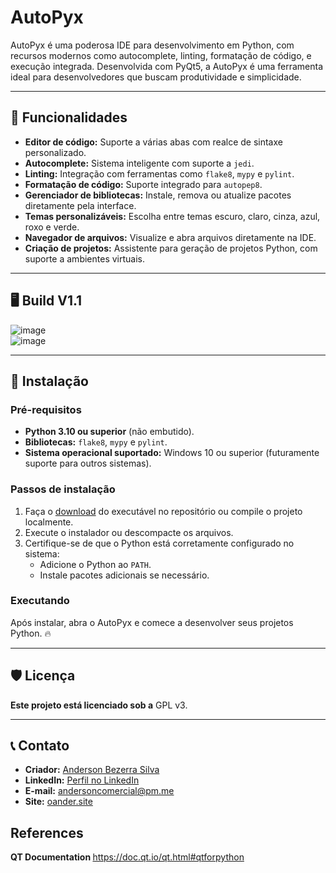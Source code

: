 <h1> AutoPyx </h1>

<p> AutoPyx é uma poderosa IDE para desenvolvimento em Python, com recursos modernos como autocomplete, linting, formatação de código, e execução integrada. Desenvolvida com PyQt5, a AutoPyx é uma ferramenta ideal para desenvolvedores que buscam produtividade e simplicidade. </p>

---

## 🎯 **Funcionalidades**
- **Editor de código:** Suporte a várias abas com realce de sintaxe personalizado.
- **Autocomplete:** Sistema inteligente com suporte a `jedi`.
- **Linting:** Integração com ferramentas como `flake8`, `mypy` e `pylint`.
- **Formatação de código:** Suporte integrado para `autopep8`.
- **Gerenciador de bibliotecas:** Instale, remova ou atualize pacotes diretamente pela interface.
- **Temas personalizáveis:** Escolha entre temas escuro, claro, cinza, azul, roxo e verde.
- **Navegador de arquivos:** Visualize e abra arquivos diretamente na IDE.
- **Criação de projetos:** Assistente para geração de projetos Python, com suporte a ambientes virtuais.

---

## 🖥️ **Build V1.1**

![image](https://github.com/user-attachments/assets/58bf4049-b7ab-46ee-969a-819ccf9428de)
<br>
![image](https://github.com/user-attachments/assets/fb608926-bd06-497f-b0c1-1eece026b6f8)


---

## 🚀 **Instalação**

### Pré-requisitos
- **Python 3.10 ou superior** (não embutido).
- **Bibliotecas:** `flake8`, `mypy` e `pylint`.
- **Sistema operacional suportado:** Windows 10 ou superior (futuramente suporte para outros sistemas).

### Passos de instalação
1. Faça o [download](https://sourceforge.net/projects/autopyx-windows/files/latest/download) do executável no repositório ou compile o projeto localmente.
2. Execute o instalador ou descompacte os arquivos.
3. Certifique-se de que o Python está corretamente configurado no sistema:
   - Adicione o Python ao `PATH`.
   - Instale pacotes adicionais se necessário.

### Executando
Após instalar, abra o AutoPyx e comece a desenvolver seus projetos Python. 🔥

---

## 🛡️ Licença

**Este projeto está licenciado sob a** GPL v3.

---

## 📞 **Contato**

- **Criador:** [Anderson Bezerra Silva](https://github.com/oanderoficial)  
- **LinkedIn:** [Perfil no LinkedIn](https://www.linkedin.com/in/oandersonbsilva/)  
- **E-mail:** [andersoncomercial@pm.me](mailto:andersoncomercial@pm.me)
- **Site:** [oander.site](https://oander.site/)


## References
<strong> QT Documentation </strong> https://doc.qt.io/qt.html#qtforpython
